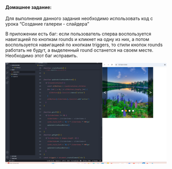 #### Домашнее задание:

  Для выполнения данного задания необходимо использовать код с урока “Создание галереи - слайдера”

В приложении есть баг: если пользователь сперва воспользуется навигацией по кнопкам rounds и кликнет на одну из них, а потом воспользуется навигацией по кнопкам triggers, то стили кнопок rounds работать не будут, а выделенный round останется на своем месте. Необходимо этот баг исправить.
  
![скриншот](images/img.png)